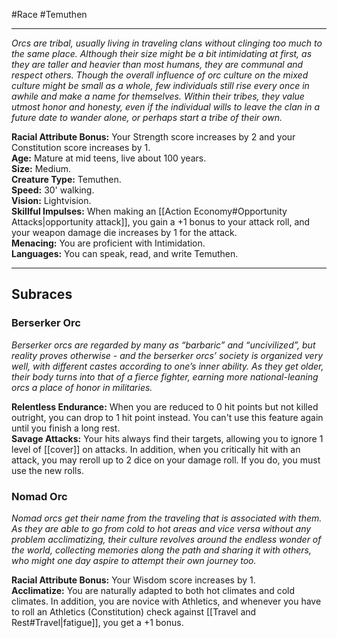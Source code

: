 #Race #Temuthen
- - -
_Orcs are tribal, usually living in traveling clans without clinging too much to the same place. Although their size might be a bit intimidating at first, as they are taller and heavier than most humans, they are communal and respect others. Though the overall influence of orc culture on the mixed culture might be small as a whole, few individuals still rise every once in awhile and make a name for themselves. Within their tribes, they value utmost honor and honesty, even if the individual wills to leave the clan in a future date to wander alone, or perhaps start a tribe of their own._
 
**Racial Attribute Bonus:** Your Strength score increases by 2 and your Constitution score increases by 1.  
**Age:** Mature at mid teens, live about 100 years.  
**Size:** Medium.  
**Creature Type:** Temuthen.  
**Speed:** 30' walking.  
**Vision:** Lightvision.  
**Skillful Impulses:** When making an [[Action Economy#Opportunity Attacks|opportunity attack]], you gain a +1 bonus to your attack roll, and your weapon damage die increases by 1 for the attack.  
**Menacing:** You are proficient with Intimidation.  
**Languages:** You can speak, read, and write Temuthen.
- - -
## Subraces
### Berserker Orc
 
_Berserker orcs are regarded by many as “barbaric” and “uncivilized”, but reality proves otherwise - and the berserker orcs’ society is organized very well, with different castes according to one’s inner ability. As they get older, their body turns into that of a fierce fighter, earning more national-leaning orcs a place of honor in militaries._
 
**Relentless Endurance:** When you are reduced to 0 hit points but not killed outright, you can drop to 1 hit point instead. You can't use this feature again until you finish a long rest.  
**Savage Attacks:** Your hits always find their targets, allowing you to ignore 1 level of [[cover]] on attacks. In addition, when you critically hit with an attack, you may reroll up to 2 dice on your damage roll. If you do, you must use the new rolls.
 
### Nomad Orc
 
_Nomad orcs get their name from the traveling that is associated with them. As they are able to go from cold to hot areas and vice versa without any problem acclimatizing, their culture revolves around the endless wonder of the world, collecting memories along the path and sharing it with others, who might one day aspire to attempt their own journey too._
 
**Racial Attribute Bonus:** Your Wisdom score increases by 1.  
**Acclimatize:** You are naturally adapted to both hot climates and cold climates. In addition, you are novice with Athletics, and whenever you have to roll an Athletics (Constitution) check against [[Travel and Rest#Travel|fatigue]], you get a +1 bonus.